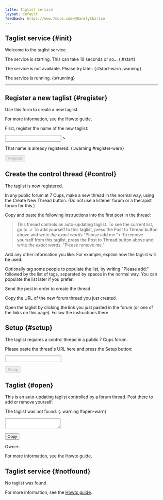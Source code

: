 ```yaml
---
title: Taglist service
layout: default
feedback: https://www.7cups.com/@RarelyCharlie
---
```

## Taglist service {#init}
Welcome to the taglist service.

The service is starting. This can take 10 seconds or so...<span id="start-spin" class="spinner"></span>
{:#start}

The service is not available. Please try later. {:#start-warn .warning}

The service is running. {:#running}

<hr>

## Register a new taglist {#register}
Use this form to create a new taglist.

For more information, see the <a href="#">Howto</a> guide.

First, register the name of the new taglist:

<input type="text" id="register-name" class="register"> <span id="register-spin" class="spinner" hidden></span>>

That name is already registered. {:.warning #register-warn}

<button id="register-button" disabled onclick="Taglist.register()">Register</button>

## Create the control thread {#control}

The taglist <a href="" class="listname"></a> is now registered.

In any public forum at 7 Cups, make a new thread in the normal way, using the Create New Thread button. (Do not use a listener forum or a therapist forum for this.)

Copy and paste the following instructions into the first post in the thread:

 >This thread controls an auto-updating taglist. To see the current list, go to <a  class="listname" href=""></a>.>
 >To add yourself to this taglist, press the Post to Thread button above and write <i>the exact words</i> "Please add me.">
 >To remove yourself from this taglist, press the Post to Thread button above and write <i>the exact words</i>, "Please remove me."

Add any other information you like. For example, explain how the taglist will be used.

Optionally tag some people to populate the list, by writing "Please add:" followed by the list of tags, separated by spaces in the normal way. You can populate the list later if you prefer.

Send the post in order to create the thread.

Copy the URL of the new forum thread you just created.

Open the taglist by clicking the link you just pasted in the forum (or one of the links on this page). Follow the instructions there.

## Setup {#setup}

The taglist requires a control thread in a public 7 Cups forum.

Please paste the thread's URL here and press the Setup button:

<input type="text" id="setup-url">

<button id="setup-button" disabled onclick="Taglist.control()">Setup</button>

## Taglist {#open}

This is an auto-updating taglist controlled by a forum thread. Post there to add or remove yourself: <a id="open-control" title="Control thread for this taglist" href=""></a>

The taglist was not found. {:.warning #open-warn}

<div id="open-container">
<textarea readonly class="empty" id="open-list" spellcheck="false"></textarea>
<span id="open-spin" class="spinner"></span>
</div>

<button class="open" id="open-copy" onclick="Taglist.copy()">Copy</button><span id="open-copied"></span>

Owner: <a id="open-owner" title="This taglist's owner" href=""></a>

For more information, see the <a title="Taglist service documentation" href="#">Howto guide</a>.

## Taglist service {#notfound}

No taglist was found.

For more information, see the <a title="Taglist service documentation" href="#">Howto guide</a>.

